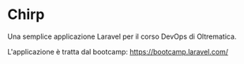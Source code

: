 # Chirp

Una semplice applicazione Laravel per il corso DevOps di Oltrematica.

L'applicazione è tratta dal bootcamp: https://bootcamp.laravel.com/
